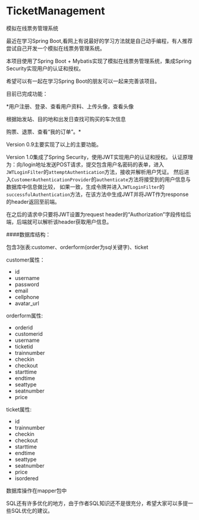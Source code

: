 # TicketManagement
模拟在线票务管理系统

最近在学习Spring Boot,看网上有说最好的学习方法就是自己动手编程，有人推荐尝试自己开发一个模拟在线票务管理系统。

本项目使用了Spring Boot + Mybatis实现了模拟在线票务管理系统，集成Spring Security实现用户的认证和授权。

希望可以有一起在学习Spring Boot的朋友可以一起来完善该项目。

目前已完成功能：

*用户注册、登录、查看用户资料、上传头像，查看头像

根据始发站、目的地和出发日查找可购买的车次信息

购票、退票、查看“我的订单”。*

Version 0.9主要实现了以上的主要功能。

Version 1.0集成了Spring Security，使用JWT实现用户的认证和授权。
认证原理为：向/login地址发送POST请求，提交包含用户名密码的表单，进入`JWTLoginFilter`的`attemptAuthentication`方法，接收并解析用户凭证。
然后进入`CustomerAuthenticationProvider`的`authenticate`方法将接受到的用户信息与数据库中信息做比较，
如果一致，生成令牌并进入`JWTLoginFilter`的`successfulAuthentication`方法，在该方法中生成JWT并将JWT作为response的header返回至前端。

在之后的请求中只要将JWT设置为request header的“Authorization”字段传给后端，后端就可以解析该header获取用户信息。

####数据库结构：

包含3张表:customer、orderform(order为sql关键字)、ticket

customer属性：
- id  
- username
- password 
- email
- cellphone
- avatar_url

orderform属性:

- orderid
- customerid
- username
- ticketid
- trainnumber
- checkin
- checkout
- starttime
- endtime
- seattype
- seatnumber
- price

ticket属性:

- id
- trainnumber
- checkin
- checkout
- starttime
- endtime
- seattype
- seatnumber
- price
- isordered

数据库操作在mapper包中

SQL还有许多优化的地方，由于作者SQL知识还不是很充分，希望大家可以多提一些SQL优化的建议。

